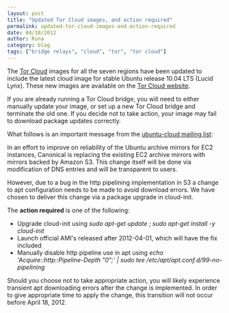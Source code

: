 ```yaml
---
layout: post
title: "Updated Tor Cloud images, and action required"
permalink: updated-tor-cloud-images-and-action-required
date: 04/18/2012
author: Runa
category: blog
tags: ["bridge relays", "cloud", "tor", "tor cloud"]
---
```


The [Tor Cloud](https://cloud.torproject.org/) images for all the seven regions have been updated to include the latest cloud image for stable Ubuntu release 10.04 LTS (Lucid Lynx). These new images are available on the [Tor Cloud website](https://cloud.torproject.org/).

If you are already running a Tor Cloud bridge, you will need to either manually update your image, or set up a new Tor Cloud bridge and terminate the old one. If you decide not to take action, your image may fail to download package updates correctly.

What follows is an important message from the [ubuntu-cloud mailing list](https://lists.ubuntu.com/archives/ubuntu-cloud/2012-April/000752.html):

In an effort to improve on reliability of the Ubuntu archive mirrors for EC2 instances, Canonical is replacing the existing EC2 archive mirrors with mirrors backed by Amazon S3. This change itself will be done via modification of DNS entries and will be transparent to users.

However, due to a bug in the http pipelining implementation in S3 a change to apt configuration needs to be made to avoid download errors. We have chosen to deliver this change via a package upgrade in cloud-init.

The **action required** is one of the following:

- Upgrade cloud-init using _sudo apt-get update ; sudo apt-get install -y cloud-init_
- Launch official AMI's released after 2012-04-01, which will have the fix included
- Manually disable http pipeline use in apt using _echo 'Acquire::http::Pipeline-Depth "0";' | sudo tee /etc/apt/apt.conf.d/99-no-pipelining_

Should you choose not to take appropriate action, you will likely experience transient apt downloading errors after the change is implemented. In order to give appropriate time to apply the change, this transition will not occur before April 18, 2012.

